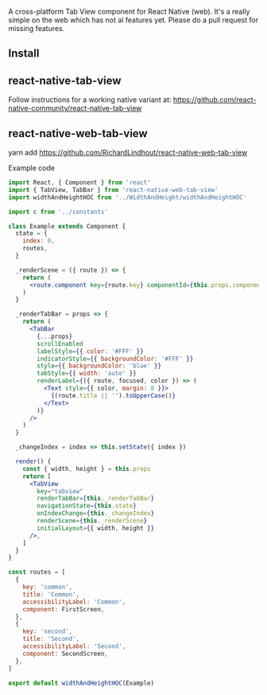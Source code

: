 A cross-platform Tab View component for React Native (web). It's a really simple on the web which has not al features yet.
Please do a pull request for missing features.

## Install


## react-native-tab-view

Follow instructions for a working native variant at: https://github.com/react-native-community/react-native-tab-view

## react-native-web-tab-view

yarn add https://github.com/RichardLindhout/react-native-web-tab-view


Example code

```jsx
import React, { Component } from 'react'
import { TabView, TabBar } from 'react-native-web-tab-view'
import widthAndHeightHOC from '../WidthAndHeight/widthAndHeightHOC'

import c from '../constants'

class Example extends Component {
  state = {
    index: 0,
    routes,
  }

  _renderScene = ({ route }) => {
    return (
      <route.component key={route.key} componentId={this.props.componentId} />
    )
  }

  _renderTabBar = props => {
    return (
      <TabBar
        {...props}
        scrollEnabled
        labelStyle={{ color: '#FFF' }}
        indicatorStyle={{ backgroundColor: '#FFF' }}
        style={{ backgroundColor: 'blue' }}
        tabStyle={{ width: 'auto' }}
        renderLabel={({ route, focused, color }) => (
          <Text style={{ color, margin: 8 }}>
            {(route.title || '').toUpperCase()}
          </Text>
        )}
      />
    )
  }

  _changeIndex = index => this.setState({ index })

  render() {
    const { width, height } = this.props
    return [
      <TabView
        key="tabview"
        renderTabBar={this._renderTabBar}
        navigationState={this.state}
        onIndexChange={this._changeIndex}
        renderScene={this._renderScene}
        initialLayout={{ width, height }}
      />,
    ]
  }
}

const routes = [
  {
    key: 'common',
    title: 'Common',
    accessibilityLabel: 'Common',
    component: FirstScreen,
  },
  {
    key: 'second',
    title: 'Second',
    accessibilityLabel: 'Second',
    component: SecondScreen,
  },
]

export default widthAndHeightHOC(Example)

```


